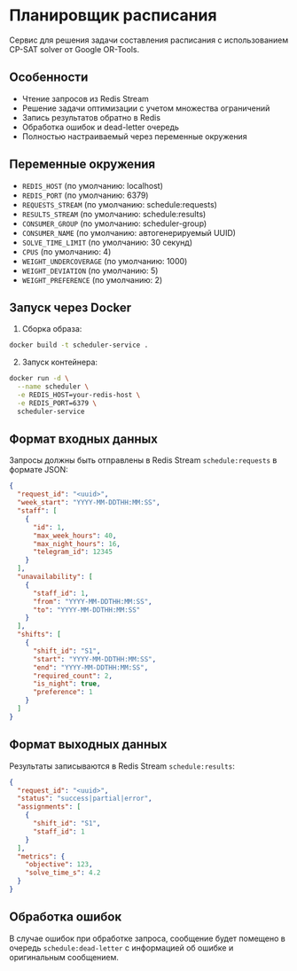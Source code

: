 # Планировщик расписания

Сервис для решения задачи составления расписания с использованием CP-SAT solver от Google OR-Tools.

## Особенности

- Чтение запросов из Redis Stream
- Решение задачи оптимизации с учетом множества ограничений
- Запись результатов обратно в Redis
- Обработка ошибок и dead-letter очередь
- Полностью настраиваемый через переменные окружения

## Переменные окружения

- `REDIS_HOST` (по умолчанию: localhost)
- `REDIS_PORT` (по умолчанию: 6379)
- `REQUESTS_STREAM` (по умолчанию: schedule:requests)
- `RESULTS_STREAM` (по умолчанию: schedule:results)
- `CONSUMER_GROUP` (по умолчанию: scheduler-group)
- `CONSUMER_NAME` (по умолчанию: автогенерируемый UUID)
- `SOLVE_TIME_LIMIT` (по умолчанию: 30 секунд)
- `CPUS` (по умолчанию: 4)
- `WEIGHT_UNDERCOVERAGE` (по умолчанию: 1000)
- `WEIGHT_DEVIATION` (по умолчанию: 5)
- `WEIGHT_PREFERENCE` (по умолчанию: 2)

## Запуск через Docker

1. Сборка образа:
```bash
docker build -t scheduler-service .
```

2. Запуск контейнера:
```bash
docker run -d \
  --name scheduler \
  -e REDIS_HOST=your-redis-host \
  -e REDIS_PORT=6379 \
  scheduler-service
```

## Формат входных данных

Запросы должны быть отправлены в Redis Stream `schedule:requests` в формате JSON:

```json
{
  "request_id": "<uuid>",
  "week_start": "YYYY-MM-DDTHH:MM:SS",
  "staff": [
    {
      "id": 1,
      "max_week_hours": 40,
      "max_night_hours": 16,
      "telegram_id": 12345
    }
  ],
  "unavailability": [
    {
      "staff_id": 1,
      "from": "YYYY-MM-DDTHH:MM:SS",
      "to": "YYYY-MM-DDTHH:MM:SS"
    }
  ],
  "shifts": [
    {
      "shift_id": "S1",
      "start": "YYYY-MM-DDTHH:MM:SS",
      "end": "YYYY-MM-DDTHH:MM:SS",
      "required_count": 2,
      "is_night": true,
      "preference": 1
    }
  ]
}
```

## Формат выходных данных

Результаты записываются в Redis Stream `schedule:results`:

```json
{
  "request_id": "<uuid>",
  "status": "success|partial|error",
  "assignments": [
    {
      "shift_id": "S1",
      "staff_id": 1
    }
  ],
  "metrics": {
    "objective": 123,
    "solve_time_s": 4.2
  }
}
```

## Обработка ошибок

В случае ошибок при обработке запроса, сообщение будет помещено в очередь `schedule:dead-letter` с информацией об ошибке и оригинальным сообщением. 